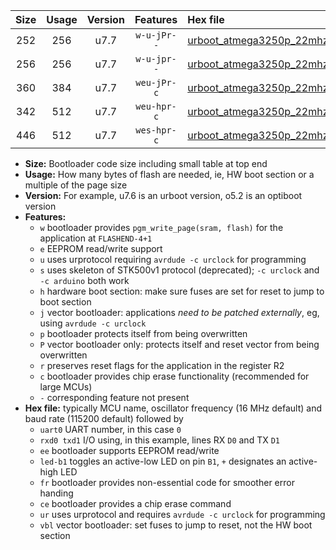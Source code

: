 |Size|Usage|Version|Features|Hex file|
|:-:|:-:|:-:|:-:|:--|
|252|256|u7.7|`w-u-jPr--`|[urboot_atmega3250p_22mhz1184_2400bps_uart0_rxe0_txe1_led+b7_ur_vbl.hex](https://raw.githubusercontent.com/stefanrueger/urboot.hex/main/cores/megacore/atmega3250p/fcpu_22mhz1184/2400_bps/urboot_atmega3250p_22mhz1184_2400bps_uart0_rxe0_txe1_led+b7_ur_vbl.hex)|
|256|256|u7.7|`w-u-jpr--`|[urboot_atmega3250p_22mhz1184_2400bps_uart0_rxe0_txe1_led+b7_fr_ur_vbl.hex](https://raw.githubusercontent.com/stefanrueger/urboot.hex/main/cores/megacore/atmega3250p/fcpu_22mhz1184/2400_bps/urboot_atmega3250p_22mhz1184_2400bps_uart0_rxe0_txe1_led+b7_fr_ur_vbl.hex)|
|360|384|u7.7|`weu-jPr-c`|[urboot_atmega3250p_22mhz1184_2400bps_uart0_rxe0_txe1_ee_led+b7_fr_ce_ur_vbl.hex](https://raw.githubusercontent.com/stefanrueger/urboot.hex/main/cores/megacore/atmega3250p/fcpu_22mhz1184/2400_bps/urboot_atmega3250p_22mhz1184_2400bps_uart0_rxe0_txe1_ee_led+b7_fr_ce_ur_vbl.hex)|
|342|512|u7.7|`weu-hpr-c`|[urboot_atmega3250p_22mhz1184_2400bps_uart0_rxe0_txe1_ee_led+b7_fr_ce_ur.hex](https://raw.githubusercontent.com/stefanrueger/urboot.hex/main/cores/megacore/atmega3250p/fcpu_22mhz1184/2400_bps/urboot_atmega3250p_22mhz1184_2400bps_uart0_rxe0_txe1_ee_led+b7_fr_ce_ur.hex)|
|446|512|u7.7|`wes-hpr-c`|[urboot_atmega3250p_22mhz1184_2400bps_uart0_rxe0_txe1_ee_led+b7_fr_ce.hex](https://raw.githubusercontent.com/stefanrueger/urboot.hex/main/cores/megacore/atmega3250p/fcpu_22mhz1184/2400_bps/urboot_atmega3250p_22mhz1184_2400bps_uart0_rxe0_txe1_ee_led+b7_fr_ce.hex)|

- **Size:** Bootloader code size including small table at top end
- **Usage:** How many bytes of flash are needed, ie, HW boot section or a multiple of the page size
- **Version:** For example, u7.6 is an urboot version, o5.2 is an optiboot version
- **Features:**
  + `w` bootloader provides `pgm_write_page(sram, flash)` for the application at `FLASHEND-4+1`
  + `e` EEPROM read/write support
  + `u` uses urprotocol requiring `avrdude -c urclock` for programming
  + `s` uses skeleton of STK500v1 protocol (deprecated); `-c urclock` and `-c arduino` both work
  + `h` hardware boot section: make sure fuses are set for reset to jump to boot section
  + `j` vector bootloader: applications *need to be patched externally*, eg, using `avrdude -c urclock`
  + `p` bootloader protects itself from being overwritten
  + `P` vector bootloader only: protects itself and reset vector from being overwritten
  + `r` preserves reset flags for the application in the register R2
  + `c` bootloader provides chip erase functionality (recommended for large MCUs)
  + `-` corresponding feature not present
- **Hex file:** typically MCU name, oscillator frequency (16 MHz default) and baud rate (115200 default) followed by
  + `uart0` UART number, in this case `0`
  + `rxd0 txd1` I/O using, in this example, lines RX `D0` and TX `D1`
  + `ee` bootloader supports EEPROM read/write
  + `led-b1` toggles an active-low LED on pin `B1`, `+` designates an active-high LED
  + `fr` bootloader provides non-essential code for smoother error handing
  + `ce` bootloader provides a chip erase command
  + `ur` uses urprotocol and requires `avrdude -c urclock` for programming
  + `vbl` vector bootloader: set fuses to jump to reset, not the HW boot section
